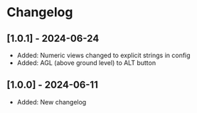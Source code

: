 # Changelog

## [1.0.1] - 2024-06-24
- Added: Numeric views changed to explicit strings in config
- Added: AGL (above ground level) to ALT button

## [1.0.0] - 2024-06-11
- Added: New changelog